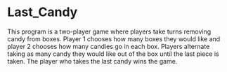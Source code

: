 # Last_Candy

This program is a two-player game where players take turns removing candy from boxes. Player 1 chooses how many boxes they would like and player 2 chooses how many candies go in each box. Players alternate taking as many candy they would like out of the box until the last piece is taken. The player who takes the last candy wins the game.
